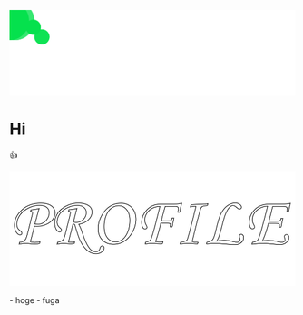 <p align="center">
  <img src="./images/header.svg">
</p>

# Hi
:+1:

<p align="center">
  <img src="./images/profile.svg">
</p>
- hoge
- fuga
